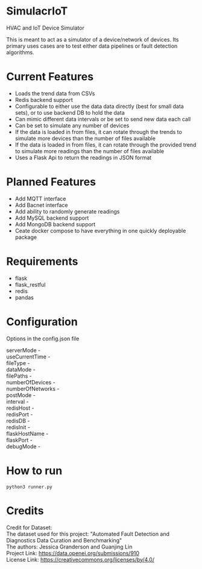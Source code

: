 # SimulacrIoT
HVAC and IoT Device Simulator

This is meant to act as a simulator of a device/network of devices. Its primary uses cases are to test either data pipelines or fault detection algorithms.  

# Current Features  
* Loads the trend data from CSVs  
* Redis backend support
* Configurable to either use the data data directly (best for small data sets), or to use backend DB to hold the data
* Can mimic different data intervals or be set to send new data each call  
* Can be set to simulate any number of devices  
* If the data is loaded in from files, it can rotate through the trends to simulate more devices than the number of files available  
* If the data is loaded in from files,  it can rotate through the provided trend to simulate more readings than the number of files available  
* Uses a Flask Api to return the readings in JSON format  

# Planned Features  
* Add MQTT interface
* Add Bacnet interface
* Add ability to randomly generate readings
* Add MySQL backend support
* Add MongoDB backend support
* Ceate docker compose to have everything in one quickly deployable package

# Requirements
* flask
* flask_restful
* redis
* pandas

# Configuration

Options in the config.json file

serverMode -   
useCurrentTime -   
fileType -   
dataMode -   
filePaths -   
numberOfDevices -   
numberOfNetworks -   
postMode -   
interval -   
redisHost -   
redisPort -   
redisDB -   
redisInit -   
flaskHostName -   
flaskPort -   
debugMode -   

# How to run  

```
python3 runner.py
```

 
# Credits
Credit for Dataset:  
The dataset used for this project: "Automated Fault Detection and Diagnostics Data Curation and Benchmarking"  
The authors: Jessica Granderson and Guanjing Lin  
Project Link: https://data.openei.org/submissions/910  
License Link: https://creativecommons.org/licenses/by/4.0/  
